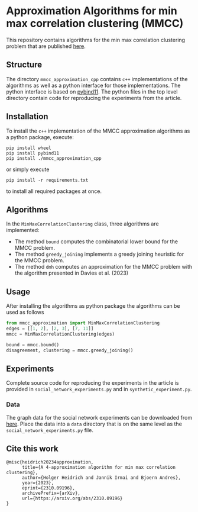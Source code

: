 # Approximation Algorithms for min max correlation clustering (MMCC)

This repository contains algorithms for the min max correlation clustering problem that are published [here](https://arxiv.org/abs/2310.09196).

## Structure

The directory `mmcc_approximation_cpp` contains `c++` implementations of the algorithms 
as well as a python interface for those implementations. 
The python interface is based on [pybind11](https://pybind11.readthedocs.io/en/stable/index.html).
The python files in the top level directory contain code for reproducing the experiments from the article.

## Installation

To install the `c++` implementation of the MMCC approximation algorithms as a python package, execute:
```
pip install wheel
pip install pybind11
pip install ./mmcc_approximation_cpp
```
or simply execute
```
pip install -r requirements.txt
```
to install all required packages at once.

## Algorithms

In the `MinMaxCorrelationClustering` class, three algorithms are implemented:
- The method `bound` computes the combinatorial lower bound for the MMCC problem.
- The method `greedy_joining` implements a greedy joining heuristic for the MMCC problem.
- The method `dmh` computes an approximation for the MMCC problem with the algorithm presented in Davies et al. (2023) 


## Usage
After installing the algorithms as python package the algorithms can be used as follows
```python
from mmcc_approximation import MinMaxCorrelationClustering
edges = [[1, 2], [2, 3], [7, 11]]
mmcc = MinMaxCorrelationClustering(edges)

bound = mmcc.bound()
disagreement, clustering = mmcc.greedy_joining()
```

## Experiments

Complete source code for reproducing the experiments in the article is provided in `social_network_experiments.py` and
in `synthetic_experiment.py`.

### Data
The graph data for the social network experiments can be downloaded from [here](https://snap.stanford.edu/data/).
Place the data into a `data` directory that is on the same level as the `social_network_experiments.py` file.


## Cite this work

```
@misc{heidrich20234approximation,
      title={A 4-approximation algorithm for min max correlation clustering}, 
      author={Holger Heidrich and Jannik Irmai and Bjoern Andres},
      year={2023},
      eprint={2310.09196},
      archivePrefix={arXiv},
      url={https://arxiv.org/abs/2310.09196}
}
```

